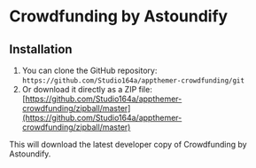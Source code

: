 # Crowdfunding by Astoundify #

## Installation ##

1. You can clone the GitHub repository: `https://github.com/Studio164a/appthemer-crowdfunding/git`
2. Or download it directly as a ZIP file: [https://github.com/Studio164a/appthemer-crowdfunding/zipball/master](https://github.com/Studio164a/appthemer-crowdfunding/zipball/master)

This will download the latest developer copy of Crowdfunding by Astoundify.